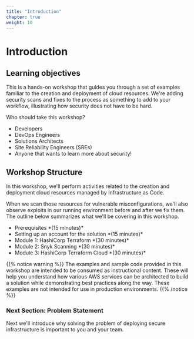 ```yaml
---
title: "Introduction"
chapter: true
weight: 10
---
```


# Introduction

## Learning objectives

This is a hands-on workshop that guides you through a set of examples familiar to the creation and deployment of cloud resources.  We're adding security scans and fixes to the process as something to add to your workflow, illustrating how security does not have to be hard.

Who should take this workshop?

* Developers
* DevOps Engineers
* Solutions Architects
* Site Reliability Engineers (SREs)
* Anyone that wants to learn more about security!

## Workshop Structure

In this workshop, we'll perform activities related to the creation and deployment cloud resources managed by Infrastructure as Code.  

When we scan those resources for vulnerable misconfigurations, we'll also observe exploits in our running environment before and after we fix them.  The outline below summarizes what we'll be covering in this workshop.
<br>

<ul>
    <li> Prerequisites *(15 minutes)* </li>
    <li> Setting up an account for the solution *(15 minutes)* </li>
    <li> Module 1: HashiCorp Terraform *(30 minutes)* </li>
    <li> Module 2: Snyk Scanning *(30 minutes)* </li>
    <li> Module 3: HashiCorp Terraform Cloud *(30 minutes)* </li>
</ul>

{{% notice warning %}}
The examples and sample code provided in this workshop are intended to be consumed as instructional content. These will help you understand how various AWS services can be architected to build a solution while demonstrating best practices along the way. These examples are not intended for use in production environments.
{{% /notice %}}

### Next Section: Problem Statement
Next we'll introduce why solving the problem of deploying secure infrastructure is important to you and your team.